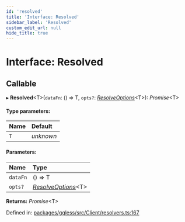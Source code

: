 ```yaml
---
id: 'resolved'
title: 'Interface: Resolved'
sidebar_label: 'Resolved'
custom_edit_url: null
hide_title: true
---
```


# Interface: Resolved

## Callable

▸ **Resolved**<T\>(`dataFn`: () => T, `opts?`: [_ResolveOptions_](resolveoptions.md)<T\>): _Promise_<T\>

#### Type parameters:

| Name | Default   |
| :--- | :-------- |
| `T`  | _unknown_ |

#### Parameters:

| Name     | Type                                      |
| :------- | :---------------------------------------- |
| `dataFn` | () => T                                   |
| `opts?`  | [_ResolveOptions_](resolveoptions.md)<T\> |

**Returns:** _Promise_<T\>

Defined in: [packages/gqless/src/Client/resolvers.ts:167](https://github.com/gqless/gqless/blob/master/packages/gqless/src/Client/resolvers.ts#L167)
